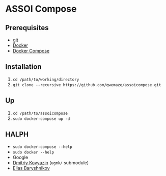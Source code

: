 # ASSOI Compose

## Prerequisites
- git
- [Docker](https://docs.docker.com/engine/installation/)
- [Docker Compose](https://docs.docker.com/compose/install/)

## Installation
1. ```cd /path/to/working/directory```
1. ```git clone --recursive https://github.com/qwemaze/assoicompose.git```

## Up
1. ```cd /path/to/assoicompose```
1. ```sudo docker-compose up -d```

## HALPH
- ```sudo docker-compose --help```
- ```sudo docker --help```
- Google
- [Dmitriy Kovyazin](mailto:dkoviazin@gmail.com) (```ugmk/``` submodule)
- [Elias Baryshnikov](mailto:qwelias@gmail.com)
